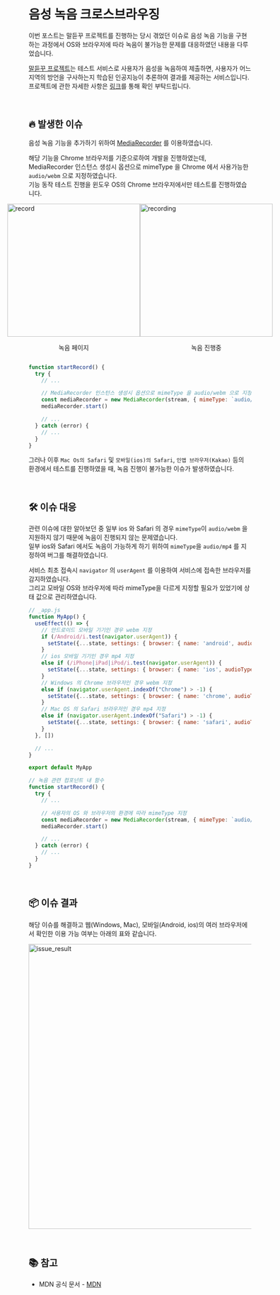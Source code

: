 # 음성 녹음 크로스브라우징

이번 포스트는 말듣꾸 프로젝트를 진행하는 당시 겪었던 이슈로 음성 녹음 기능을 구현하는 과정에서 OS와 브라우저에 따라 녹음이 불가능한 문제를 대응하였던 내용을 다루었습니다.

[말듣꾸 프로젝트](https://unho94.tistory.com/170?category=1246528)는 테스트 서비스로 사용자가 음성을 녹음하여 제출하면, 사용자가 어느 지역의 방언을 구사하는지 학습된 인공지능이 추론하여 결과를 제공하는 서비스입니다.\
프로젝트에 관한 자세한 사항은 [링크](https://unho94.tistory.com/170?category=1246528)를 통해 확인 부탁드립니다.

&nbsp;

## 🔥 발생한 이슈

음성 녹음 기능을 추가하기 위하여 [MediaRecorder](https://developer.mozilla.org/en-US/docs/Web/API/MediaRecorder) 를 이용하였습니다.

해당 기능을 Chrome 브라우저를 기준으로하여 개발을 진행하였는데, MediaRecorder 인스턴스 생성시 옵션으로 mimeType 을 Chrome 에서 사용가능한 `audio/webm` 으로 지정하였습니다.\
기능 동작 테스트 진행을 윈도우 OS의 Chrome 브라우저에서만 테스트를 진행하였습니다.

<div style="width: 100%; display: flex; justify-content: center;">
  <div>
    <img src="https://user-images.githubusercontent.com/84773475/172760347-10efdafb-1f22-4fee-b7e1-65906c468620.png" alt="record" width="300">
    <p style="text-align: center;">녹음 페이지</p>
  </div>
  <div>
    <img src="https://user-images.githubusercontent.com/84773475/172760368-cc45e6b2-19cf-4c21-86ef-b81455e27205.png" alt="recording" width="300">
    <p style="text-align: center;">녹음 진행중</p>
  </div>
</div>

```javascript
function startRecord() {
  try {
    // ...

    // MediaRecorder 인스턴스 생성시 옵션으로 mimeType 을 audio/webm 으로 지정
    const mediaRecorder = new MediaRecorder(stream, { mimeType: `audio/webm` })   
    mediaRecorder.start()

    // ...
  } catch (error) {
    // ...
  }
}
```

그러나 이후 `Mac Os의 Safari` 및 `모바일(ios)의 Safari`, `인앱 브라우저(Kakao)` 등의 환경에서 테스트를 진행하였을 때, 녹음 진행이 불가능한 이슈가 발생하였습니다.

&nbsp;

## 🛠 이슈 대응

관련 이슈에 대한 알아보던 중 일부 ios 와 Safari 의 경우 `mimeType`이 `audio/webm` 을 지원하지 않기 때문에 녹음이 진행되지 않는 문제였습니다.\
일부 ios와 Safari 에서도 녹음이 가능하게 하기 위하여 `mimeType`을 `audio/mp4` 를 지정하여 버그를 해결하였습니다.

서비스 최초 접속시 `navigator` 의 `userAgent` 를 이용하여 서비스에 접속한 브라우저를 감지하였습니다.\
그리고 모바일 OS와 브라우저에 따라 mimeType을 다르게 지정할 필요가 있었기에 상태 값으로 관리하였습니다.

```javascript
// _app.js
function MyApp() {
  useEffect(() => {
    // 안드로이드 모바일 기기인 경우 webm 지정
    if (/Android/i.test(navigator.userAgent)) {
      setState({...state, settings: { browser: { name: 'android', audioType: 'webm' }}})
    }
    // ios 모바일 기기인 경우 mp4 지정
    else if (/iPhone|iPad|iPod/i.test(navigator.userAgent)) {
      setState({...state, settings: { browser: { name: 'ios', audioType: 'mp4' }}})
    }
    // Windows 의 Chrome 브라우저인 경우 webm 지정
    else if (navigator.userAgent.indexOf("Chrome") > -1) {
      setState({...state, settings: { browser: { name: 'chrome', audioType: 'webm' }}})
    }
    // Mac OS 의 Safari 브라우저인 경우 mp4 지정
    else if (navigator.userAgent.indexOf("Safari") > -1) {
      setState({...state, settings: { browser: { name: 'safari', audioType: 'mp4' }}})
    }
  }, [])

  // ...
}

export default MyApp

// 녹음 관련 컴포넌트 내 함수
function startRecord() {
  try {
    // ...

    // 사용자의 OS 와 브라우저의 환경에 따라 mimeType 지정
    const mediaRecorder = new MediaRecorder(stream, { mimeType: `audio/${state.settings.browser.audioType}` })   
    mediaRecorder.start()

    // ...
  } catch (error) {
    // ...
  }
}
```

&nbsp;

## 📦 이슈 결과

해당 이슈를 해결하고 웹(Windows, Mac), 모바일(Android, ios)의 여러 브라우저에서 확인한 이용 가능 여부는 아래의 표와 같습니다.

<img width="643" alt="issue_result" src="https://user-images.githubusercontent.com/84773475/172836064-899b8dc8-df0f-4830-9ab3-e567f26bbb4a.png" style="display: block; margin: 0 auto;">

&nbsp;

## 📚 참고

- MDN 공식 문서 - <a href="https://developer.mozilla.org/en-US/" target="_blank">MDN</a>
